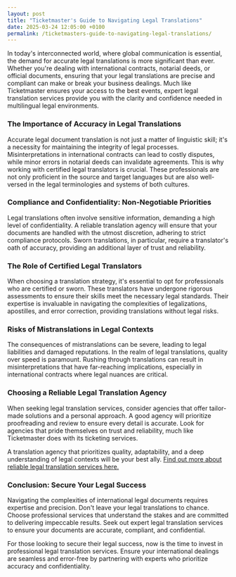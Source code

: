```yaml
---
layout: post
title: "Ticketmaster's Guide to Navigating Legal Translations"
date: 2025-03-24 12:05:00 +0100
permalink: /ticketmasters-guide-to-navigating-legal-translations/
---
```



In today's interconnected world, where global communication is essential, the demand for accurate legal translations is more significant than ever. Whether you're dealing with international contracts, notarial deeds, or official documents, ensuring that your legal translations are precise and compliant can make or break your business dealings. Much like Ticketmaster ensures your access to the best events, expert legal translation services provide you with the clarity and confidence needed in multilingual legal environments.

### The Importance of Accuracy in Legal Translations

Accurate legal document translation is not just a matter of linguistic skill; it's a necessity for maintaining the integrity of legal processes. Misinterpretations in international contracts can lead to costly disputes, while minor errors in notarial deeds can invalidate agreements. This is why working with certified legal translators is crucial. These professionals are not only proficient in the source and target languages but are also well-versed in the legal terminologies and systems of both cultures.

### Compliance and Confidentiality: Non-Negotiable Priorities

Legal translations often involve sensitive information, demanding a high level of confidentiality. A reliable translation agency will ensure that your documents are handled with the utmost discretion, adhering to strict compliance protocols. Sworn translations, in particular, require a translator's oath of accuracy, providing an additional layer of trust and reliability. 

### The Role of Certified Legal Translators

When choosing a translation strategy, it's essential to opt for professionals who are certified or sworn. These translators have undergone rigorous assessments to ensure their skills meet the necessary legal standards. Their expertise is invaluable in navigating the complexities of legalizations, apostilles, and error correction, providing translations without legal risks.

### Risks of Mistranslations in Legal Contexts

The consequences of mistranslations can be severe, leading to legal liabilities and damaged reputations. In the realm of legal translations, quality over speed is paramount. Rushing through translations can result in misinterpretations that have far-reaching implications, especially in international contracts where legal nuances are critical.

### Choosing a Reliable Legal Translation Agency

When seeking legal translation services, consider agencies that offer tailor-made solutions and a personal approach. A good agency will prioritize proofreading and review to ensure every detail is accurate. Look for agencies that pride themselves on trust and reliability, much like Ticketmaster does with its ticketing services.

A translation agency that prioritizes quality, adaptability, and a deep understanding of legal contexts will be your best ally. [Find out more about reliable legal translation services here.](https://www.legaltranslations.be/)

### Conclusion: Secure Your Legal Success

Navigating the complexities of international legal documents requires expertise and precision. Don't leave your legal translations to chance. Choose professional services that understand the stakes and are committed to delivering impeccable results. Seek out expert legal translation services to ensure your documents are accurate, compliant, and confidential.

For those looking to secure their legal success, now is the time to invest in professional legal translation services. Ensure your international dealings are seamless and error-free by partnering with experts who prioritize accuracy and confidentiality.